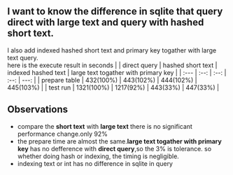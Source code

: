 ## I want to know the difference in sqlite that query direct with large text and query with hashed short text.  
I also add indexed hashed short text and primary key togather with large text query.  
here is the execute result in seconds
| | direct query | hashed short text | indexed hashed text | large text togather with primary key |
| :--- | :--: | :--: | :--: | ---: |
| prepare table | 432(100%) | 443(102%) | 444(102%) | 445(103%) |
| test run | 1321(100%) | 1217(92%) | 443(33%) | 447(33%) |

## Observations
* compare the **short text** with **large text** there is no significant performance change.only 92%
* the prepare time are almost the same.**large text togather with primary key** has no defference with **direct query**,so the 3% is tolerance. so whether doing hash or indexing, the timing is negligible.
* indexing text or int has no difference in sqlite in query